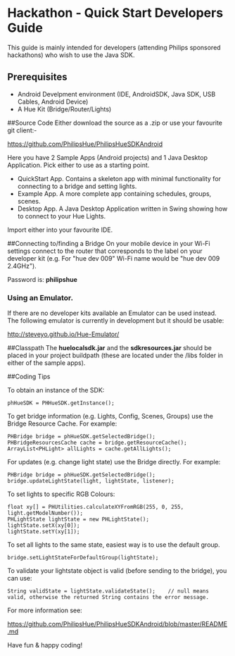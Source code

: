 
Hackathon - Quick Start Developers Guide
===============
This guide is mainly intended for developers (attending Philips sponsored hackathons) who wish to use the Java SDK.

<h2>Prerequisites</h2>

 <ul>
  <li>Android Develpment environment (IDE, AndroidSDK, Java SDK, USB Cables, Android Device)</li>
  <li>A Hue Kit (Bridge/Router/Lights)</li>
 </ul>

##Source Code
Either download the source as a .zip or use your favourite git client:-

https://github.com/PhilipsHue/PhilipsHueSDKAndroid

Here you have 2 Sample Apps (Android projects) and 1 Java Desktop Application. Pick either to use as a starting point.
 <ul>
  <li>QuickStart App.  Contains a skeleton app with minimal functionality for connecting to a bridge and setting lights.</li>
  <li>Example App.  A more complete app containing schedules, groups, scenes.</li>
  <li>Desktop App.  A Java Desktop Application written in Swing showing how to connect to your Hue Lights.</li>
 </ul>
 Import either into your favourite IDE.
 
##Connecting to/finding a Bridge
On your mobile device in your Wi-Fi settings connect to the router that corresponds to the label on your developer kit (e.g.  For "hue dev 009" Wi-Fi name would be "hue dev 009 2.4GHz"). 

Password is: <b>philipshue</b>

### Using an Emulator.
If there are no developer kits available an Emulator can be used instead.  
The following emulator is currently in development but it should be usable:

http://steveyo.github.io/Hue-Emulator/
 
##Classpath
 The <b>huelocalsdk.jar</b> and the <b>sdkresources.jar</b> should be placed in your project buildpath (these are located under the /libs folder in either of the sample apps).
 
##Coding Tips

To obtain an instance of the SDK:
   
    phHueSDK = PHHueSDK.getInstance();

   
To get bridge information (e.g. Lights, Config, Scenes, Groups) use the Bridge Resource Cache. For example:

    PHBridge bridge = phHueSDK.getSelectedBridge();
	PHBridgeResourcesCache cache = bridge.getResourceCache();
    ArrayList<PHLight> allLights = cache.getAllLights();


For updates (e.g. change light state) use the Bridge directly. For example:

    PHBridge bridge = phHueSDK.getSelectedBridge();
	bridge.updateLightState(light, lightState, listener);
	
To set lights to specific RGB Colours:

    float xy[] = PHUtilities.calculateXYFromRGB(255, 0, 255, light.getModelNumber());
    PHLightState lightState = new PHLightState();
    lightState.setX(xy[0]);
	lightState.setY(xy[1]);
	
To set all lights to the same state, easiest way is to use the default group.

    bridge.setLightStateForDefaultGroup(lightState);
     
To validate your lightstate object is valid (before sending to the bridge), you can use:

    String validState = lightState.validateState();    // null means valid, otherwise the returned String contains the error message.
	 
	 
For more information see:

https://github.com/PhilipsHue/PhilipsHueSDKAndroid/blob/master/README.md	 
	 
	 
Have fun & happy coding!

